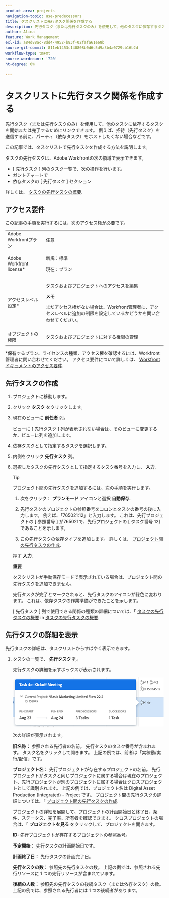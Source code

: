 ```yaml
---
product-area: projects
navigation-topic: use-predecessors
title: タスクリストに先行タスク関係を作成する
description: 先行タスク（または先行タスクのみ）を使用して、他のタスクに依存するタスクを開始または完了するためにリンクできます。 例えば、招待（先行タスク）を送信する前に、パーティ（依存タスク）をホストしたくない場合などです。
author: Alina
feature: Work Management
exl-id: a84d88ac-8dd4-4952-b83f-02fafa61e68b
source-git-commit: 811eb1453c140808b0d6c5d9a3b4a0729cb16b2d
workflow-type: tm+mt
source-wordcount: '720'
ht-degree: 0%

---
```


# タスクリストに先行タスク関係を作成する

先行タスク（または先行タスクのみ）を使用して、他のタスクに依存するタスクを開始または完了するためにリンクできます。 例えば、招待（先行タスク）を送信する前に、パーティ（依存タスク）をホストしたくない場合などです。

この記事では、タスクリストで先行タスクを作成する方法を説明します。

タスクの先行タスクは、Adobe Workfrontの次の領域で表示できます。

* [ 先行タスク ] 列のタスク一覧で、次の操作を行います。
* ガントチャートで
* 依存タスクの [ 先行タスク ] セクション

詳しくは、 [タスクの先行タスクの概要](../../../manage-work/tasks/use-prdcssrs/predecessors-overview.md).

## アクセス要件

この記事の手順を実行するには、次のアクセス権が必要です。

<table style="table-layout:auto"> 
 <col> 
 <col> 
 <tbody> 
  <tr> 
   <td role="rowheader">Adobe Workfrontプラン</td> 
   <td> <p>任意</p> </td> 
  </tr> 
  <tr> 
   <td role="rowheader">Adobe Workfront license*</td> 
   <td> <p>新規：標準 </p><p>現在：プラン </p> </td> 
  </tr> 
  <tr> 
   <td role="rowheader">アクセスレベル設定*</td> 
   <td> <p>タスクおよびプロジェクトへのアクセスを編集</p> <p><b>メモ</b>

まだアクセス権がない場合は、Workfront管理者に、アクセスレベルに追加の制限を設定しているかどうかを問い合わせてください。 </p> </td>
</tr> 
  <tr> 
   <td role="rowheader">オブジェクトの権限</td> 
   <td> <p>タスクおよびプロジェクトに対する権限の管理</p> </td> 
  </tr> 
 </tbody> 
</table>

&#42;保有するプラン、ライセンスの種類、アクセス権を確認するには、Workfront管理者に問い合わせてください。 アクセス要件について詳しくは、 [Workfrontドキュメントのアクセス要件](/help/quicksilver/administration-and-setup/add-users/access-levels-and-object-permissions/access-level-requirements-in-documentation.md).

## 先行タスクの作成

1. プロジェクトに移動します。
1. クリック **タスク** をクリックします。
1. 現在のビューに **前任者** 列。

   ビューに [ 先行タスク ] 列が表示されない場合は、そのビューに変更するか、ビューに列を追加します。

1. 依存タスクとして指定するタスクを選択します。
1. 内側をクリック **先行タスク** 列。
1. 選択したタスクの先行タスクとして指定するタスク番号を入力し、 **入力**.

   >[!TIP]
   >
   >プロジェクト間の先行タスクを追加するには、次の手順を実行します。
   >
   >1. 次をクリック： **プランモード** アイコンと選択 **自動保存**.
   >
   >1. 先行タスクのプロジェクトの参照番号をコロンとタスクの番号の後に入力します。 例えば、「765021:12」と入力します。 これは、先行プロジェクトの [ 参照番号 ] が765021で、先行プロジェクトの [ タスク番号 12] であることを示します。
   >
   >1. この先行タスクの依存タイプを追加します。 詳しくは、 [プロジェクト間の先行タスクの作成](/help/quicksilver/manage-work/tasks/use-prdcssrs/cross-project-predecessors.md).
   >
   >押す **入力**.
   >
   >**重要**
   >
   >タスクリストが手動保存モードで表示されている場合は、プロジェクト間の先行タスクを追加できません。

   先行タスクが完了とマークされると、先行タスクのアイコンが緑色に変わります。 これは、依存タスクの作業準備ができたことを示します。

   [ 先行タスク ] 列で使用できる関係の種類の詳細については、「 [タスクの先行タスクの概要](../../../manage-work/tasks/use-prdcssrs/predecessors-overview.md) in [タスクの先行タスクの概要](../../../manage-work/tasks/use-prdcssrs/predecessors-overview.md).

## 先行タスクの詳細を表示

先行タスクの詳細は、タスクリストからすばやく表示できます。

1. タスクの一覧で、 **先行タスク** 列。

   先行タスクの詳細を示すボックスが表示されます。

   ![先行者の詳細](assets/predecessor-details-in-task-list.png)

   次の詳細が表示されます。

   **旧名称：** 参照される先行者の名前。 先行タスクのタスク番号が含まれます。 タスク名をクリックして開きます。 上記の例では、前者は「実稼動/実行/配信」です。

   **プロジェクト名：** 先行プロジェクトが存在するプロジェクトの名前。 先行プロジェクトがタスクと同じプロジェクトに属する場合は現在のプロジェクト、先行プロジェクトが別のプロジェクトに属する場合はクロスプロジェクトとして識別されます。 上記の例では、プロジェクト名は Digital Asset Production (Integrated) - Project です。 プロジェクト間の先行タスクの詳細については、「 [プロジェクト間の先行タスクの作成](../../tasks/use-prdcssrs/cross-project-predecessors.md).

   プロジェクトの詳細を展開して、プロジェクトの計画開始日と終了日、条件、ステータス、完了率、所有者を確認できます。 クロスプロジェクトの場合は、「 **プロジェクトを見る** をクリックして、プロジェクトを開きます。

   **ID:** 先行プロジェクトが存在するプロジェクトの参照番号。

   **予定開始：** 先行タスクの計画開始日です。

   **計画終了日：** 先行タスクの計画完了日。

   **先行タスクの数：** 参照先の先行タスクの数。 上記の例では、参照される先行リソースに 1 つの先行リソースが含まれています。

   **後続の人数：** 参照先の先行タスクの後続タスク（または依存タスク）の数。 上記の例では、参照される先行者には 1 つの後続者があります。
